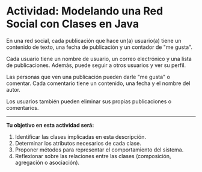 # Actividad: Modelando una Red Social con Clases en Java

En una red social, cada publicación que hace un(a) usuario(a) tiene un contenido de texto, una fecha de publicación y un contador de "me gusta".  

Cada usuario tiene un nombre de usuario, un correo electrónico y una lista de publicaciones. Además, puede seguir a otros usuarios y ver su perfil.  

Las personas que ven una publicación pueden darle "me gusta" o comentar. Cada comentario tiene un contenido, una fecha y el nombre del autor.  

Los usuarios también pueden eliminar sus propias publicaciones o comentarios.

---

**Tu objetivo en esta actividad será:**

1. Identificar las clases implicadas en esta descripción.
2. Determinar los atributos necesarios de cada clase.
3. Proponer métodos para representar el comportamiento del sistema.
4. Reflexionar sobre las relaciones entre las clases (composición, agregación o asociación).
